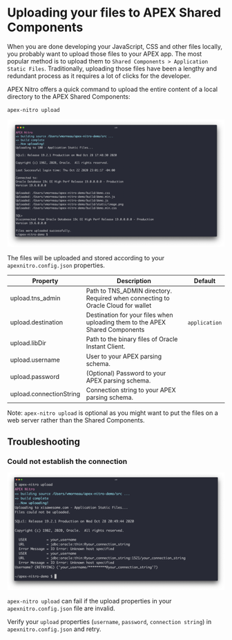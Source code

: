 # Uploading your files to APEX Shared Components

When you are done developing your JavaScript, CSS and other files locally, you probably want to upload those files to your APEX app. The most popular method is to upload them to `Shared Components > Application Static Files`. Traditionally, uploading those files have been a lengthy and redundant process as it requires a lot of clicks for the developer.

APEX Nitro offers a quick command to upload the entire content of a local directory to the APEX Shared Components:

```bash
apex-nitro upload
```

![command-upload](img/command-upload.png)

The files will be uploaded and stored according to your `apexnitro.config.json` properties.

| Property                | Description                                                                      | Default       |
| ----------------------- | -------------------------------------------------------------------------------- | ------------- |
| upload.tns_admin        | Path to TNS_ADMIN directory. Required when connecting to Oracle Cloud for wallet |               |
| upload.destination      | Destination for your files when uploading them to the APEX Shared Components     | `application` |
| upload.libDir             | Path to the binary files of Oracle Instant Client.                                               |        |
| upload.username         | User to your APEX parsing schema.                                                |
| upload.password         | (Optional) Password to your APEX parsing schema.                                 |
| upload.connectionString | Connection string to your APEX parsing schema.                                   |

Note: `apex-nitro upload` is optional as you might want to put the files on a web server rather than the Shared Components.

## Troubleshooting

### Could not establish the connection

![upload-fail-2](img/upload-fail-2.png)

`apex-nitro upload` can fail if the upload properties in your `apexnitro.config.json` file are invalid.

Verify your `upload` properties  (`username`, `password`, `connection string`) in `apexnitro.config.json` and retry.
